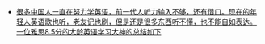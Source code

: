 - [很多中国人一直在努力学英语，前一代人听力输入不够，还有借口。现在的年轻人英语歌也听，老友记也刷，但是还是很多东西听不懂，也不能自如表达。一位雅思8.5分的大龄英语学习大神的总结如下](https://twitter.com/yiqifacai/status/1714636809890877496)